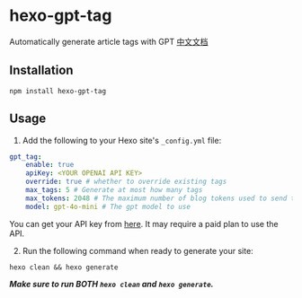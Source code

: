 # hexo-gpt-tag

Automatically generate article tags with GPT
[中文文档](/README-CN.md)

## Installation

```
npm install hexo-gpt-tag
```

## Usage

1. Add the following to your Hexo site's `_config.yml` file:

```yaml
gpt_tag:
    enable: true
    apiKey: <YOUR OPENAI API KEY>
    override: true # whether to override existing tags
    max_tags: 5 # Generate at most how many tags
    max_tokens: 2048 # The maximum number of blog tokens used to send to gpt
    model: gpt-4o-mini # The gpt model to use
```

You can get your API key from [here](https://platform.openai.com/account/api-keys). It may require a paid plan to use the API.

2. Run the following command when ready to generate your site:

```
hexo clean && hexo generate
```

**_Make sure to run BOTH `hexo clean` and `hexo generate`._**
